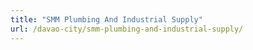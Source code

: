 ```yaml
---
title: "SMM Plumbing And Industrial Supply"
url: /davao-city/smm-plumbing-and-industrial-supply/
---
```

